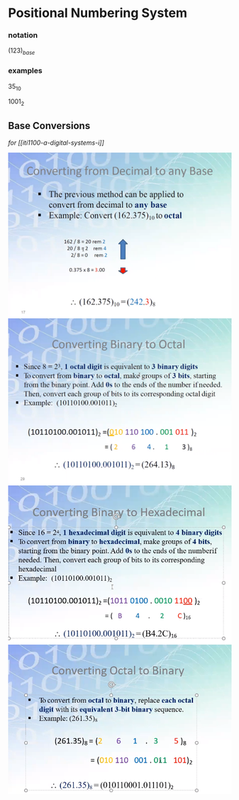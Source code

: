 # Positional Numbering System

### notation

$(123)_{base}$

### examples

$35_{10}$

$1001_{2}$

## Base Conversions

_for [[iti1100-a-digital-systems-i]]_

![](2022-02-26-01-22-56.png)
![](2022-02-26-01-23-08.png)
![](2022-02-26-01-23-18.png)
![](2022-02-26-01-23-25.png)

